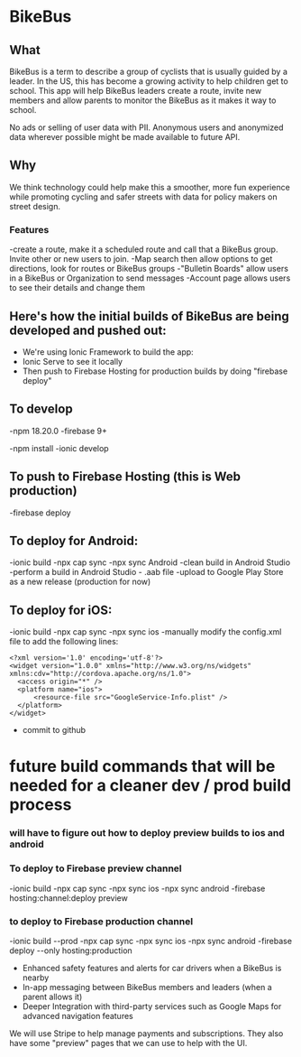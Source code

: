 # BikeBus

## What

BikeBus is a term to describe a group of cyclists that is usually guided by a leader. In the US, this has become a growing activity to help children get to school. This app will help BikeBus leaders create a route, invite new members and allow parents to monitor the BikeBus as it makes it way to school.

No ads or selling of user data with PII. Anonymous users and anonymized data wherever possible might be made available to future API. 

## Why

We think technology could help make this a smoother, more fun experience while promoting cycling and safer streets with data for policy makers on street design.


### Features

-create a route, make it a scheduled route and call that a BikeBus group. Invite other or new users to join.
-Map search then allow options to get directions, look for routes or BikeBus groups
-"Bulletin Boards" allow users in a BikeBus or Organization to send messages
-Account page allows users to see their details and change them

## Here's how the initial builds of BikeBus are being developed and pushed out:

- We're using Ionic Framework to build the app:
- Ionic Serve to see it locally
- Then push to Firebase Hosting for production builds by doing "firebase deploy"

## To develop

-npm 18.20.0
-firebase 9+

-npm install
-ionic develop

## To push to Firebase Hosting (this is Web production)

-firebase deploy

## To deploy for Android:

-ionic build
-npx cap sync
-npx sync Android
-clean build in Android Studio
-perform a build in Android Studio - .aab file
-upload to Google Play Store as a new release (production for now)
## To deploy for iOS: 

-ionic build
-npx cap sync
-npx sync ios
-manually modify the config.xml file to add the following lines:

```
<?xml version='1.0' encoding='utf-8'?>
<widget version="1.0.0" xmlns="http://www.w3.org/ns/widgets" xmlns:cdv="http://cordova.apache.org/ns/1.0">
  <access origin="*" />
  <platform name="ios">
      <resource-file src="GoogleService-Info.plist" />
  </platform>
</widget>

```

- commit to github

# future build commands that will be needed for a cleaner dev / prod build process

### will have to figure out how to deploy preview builds to ios and android

### To deploy to Firebase preview channel

-ionic build
-npx cap sync
-npx sync ios
-npx sync android
-firebase hosting:channel:deploy preview

### to deploy to Firebase production channel

-ionic build --prod
-npx cap sync
-npx sync ios
-npx sync android
-firebase deploy --only hosting:production

- Enhanced safety features and alerts for car drivers when a BikeBus is nearby
- In-app messaging between BikeBus members and leaders (when a parent allows it)
- Deeper Integration with third-party services such as Google Maps for advanced navigation features

We will use Stripe to help manage payments and subscriptions. They also have some "preview" pages that we can use to help with the UI.
